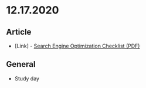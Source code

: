 # 12.17.2020

## Article

- \[Link\] - [Search Engine Optimization Checklist (PDF)](https://www.smashingmagazine.com/search-engine-optimization-checklist/)

## General

- Study day
